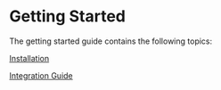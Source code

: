 # Getting Started

The getting started guide contains the following topics:

[Installation](./install-app-scanning.hbs.md)

[Integration Guide](./integrate-app-scanning.hbs.md)
